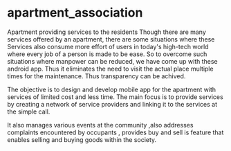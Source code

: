 # apartment_association
Apartment providing services to the residents
Though there are many services offered by an apartment, there are some
situations where these Services also consume more effort of users in today's
high-tech world where every job of a person is made to be ease. So to overcome
such situations where manpower can be reduced, we have come up with these
android app.
Thus it eliminates the need to visit the actual place multiple times for the
maintenance. Thus transparency can be achived.


The objective is to design and develop mobile app for the apartment with
services of limited cost and less time.
The main focus is to provide services by creating a network of service providers
and linking it to the services at the simple call.

It also manages various events at the community ,also addresses complaints
encountered by occupants , provides buy and sell is feature that enables selling
and buying goods within the society.
